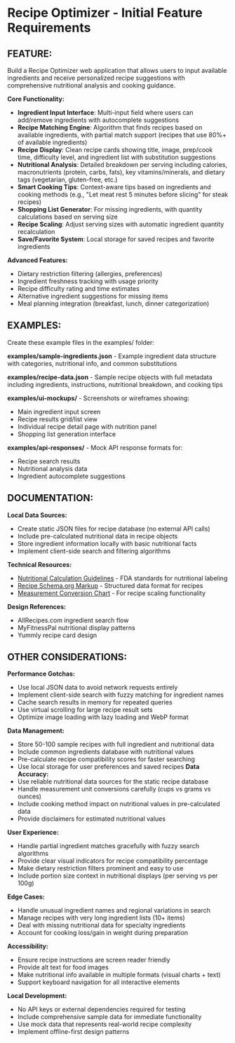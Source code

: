 # Recipe Optimizer - Initial Feature Requirements

## FEATURE:
Build a Recipe Optimizer web application that allows users to input available ingredients and receive personalized recipe suggestions with comprehensive nutritional analysis and cooking guidance.

**Core Functionality:**
- **Ingredient Input Interface**: Multi-input field where users can add/remove ingredients with autocomplete suggestions
- **Recipe Matching Engine**: Algorithm that finds recipes based on available ingredients, with partial match support (recipes that use 80%+ of available ingredients)
- **Recipe Display**: Clean recipe cards showing title, image, prep/cook time, difficulty level, and ingredient list with substitution suggestions
- **Nutritional Analysis**: Detailed breakdown per serving including calories, macronutrients (protein, carbs, fats), key vitamins/minerals, and dietary tags (vegetarian, gluten-free, etc.)
- **Smart Cooking Tips**: Context-aware tips based on ingredients and cooking methods (e.g., "Let meat rest 5 minutes before slicing" for steak recipes)
- **Shopping List Generator**: For missing ingredients, with quantity calculations based on serving size
- **Recipe Scaling**: Adjust serving sizes with automatic ingredient quantity recalculation
- **Save/Favorite System**: Local storage for saved recipes and favorite ingredients

**Advanced Features:**
- Dietary restriction filtering (allergies, preferences)
- Ingredient freshness tracking with usage priority
- Recipe difficulty rating and time estimates
- Alternative ingredient suggestions for missing items
- Meal planning integration (breakfast, lunch, dinner categorization)

## EXAMPLES:
Create these example files in the examples/ folder:

**examples/sample-ingredients.json** - Example ingredient data structure with categories, nutritional info, and common substitutions

**examples/recipe-data.json** - Sample recipe objects with full metadata including ingredients, instructions, nutritional breakdown, and cooking tips

**examples/ui-mockups/** - Screenshots or wireframes showing:
- Main ingredient input screen
- Recipe results grid/list view  
- Individual recipe detail page with nutrition panel
- Shopping list generation interface

**examples/api-responses/** - Mock API response formats for:
- Recipe search results
- Nutritional analysis data
- Ingredient autocomplete suggestions

## DOCUMENTATION:
**Local Data Sources:**
- Create static JSON files for recipe database (no external API calls)
- Include pre-calculated nutritional data in recipe objects
- Store ingredient information locally with basic nutritional facts
- Implement client-side search and filtering algorithms

**Technical Resources:**
- [Nutritional Calculation Guidelines](https://www.fda.gov/food/nutrition-facts-label/how-understand-and-use-nutrition-facts-label) - FDA standards for nutritional labeling
- [Recipe Schema.org Markup](https://schema.org/Recipe) - Structured data format for recipes
- [Measurement Conversion Chart](https://www.thespruceeats.com/recipe-conversions-486768) - For recipe scaling functionality

**Design References:**
- AllRecipes.com ingredient search flow
- MyFitnessPal nutritional display patterns
- Yummly recipe card design

## OTHER CONSIDERATIONS:
**Performance Gotchas:**
- Use local JSON data to avoid network requests entirely
- Implement client-side search with fuzzy matching for ingredient names
- Cache search results in memory for repeated queries
- Use virtual scrolling for large recipe result sets
- Optimize image loading with lazy loading and WebP format

**Data Management:**
- Store 50-100 sample recipes with full ingredient and nutritional data
- Include common ingredients database with nutritional values
- Pre-calculate recipe compatibility scores for faster searching
- Use local storage for user preferences and saved recipes
**Data Accuracy:**
- Use reliable nutritional data sources for the static recipe database
- Handle measurement unit conversions carefully (cups vs grams vs ounces)
- Include cooking method impact on nutritional values in pre-calculated data
- Provide disclaimers for estimated nutritional values

**User Experience:**
- Handle partial ingredient matches gracefully with fuzzy search algorithms
- Provide clear visual indicators for recipe compatibility percentage
- Make dietary restriction filters prominent and easy to use
- Include portion size context in nutritional displays (per serving vs per 100g)

**Edge Cases:**
- Handle unusual ingredient names and regional variations in search
- Manage recipes with very long ingredient lists (10+ items)
- Deal with missing nutritional data for specialty ingredients
- Account for cooking loss/gain in weight during preparation

**Accessibility:**
- Ensure recipe instructions are screen reader friendly
- Provide alt text for food images
- Make nutritional info available in multiple formats (visual charts + text)
- Support keyboard navigation for all interactive elements

**Local Development:**
- No API keys or external dependencies required for testing
- Include comprehensive sample data for immediate functionality
- Use mock data that represents real-world recipe complexity
- Implement offline-first design patterns